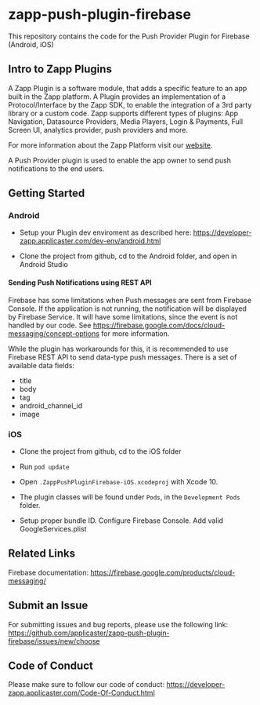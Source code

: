 # zapp-push-plugin-firebase

This repository contains the code for the Push Provider Plugin for Firebase (Android, iOS)

## Intro to Zapp Plugins

A Zapp Plugin is a software module, that adds a specific feature to an app built in the Zapp platform. A Plugin provides an implementation of a Protocol/Interface by the Zapp SDK, to enable the integration of a 3rd party library or a custom code.
Zapp supports different types of plugins: App Navigation, Datasource Providers, Media Players, Login & Payments, Full Screen UI, analytics provider, push providers and more.

For more information about the Zapp Platform visit our [website](http://www.applicaster.com).

A Push Provider plugin is used to enable the app owner to send push notifications to the end users.


## Getting Started


### Android

* Setup your Plugin dev enviroment as described here: https://developer-zapp.applicaster.com/dev-env/android.html

* Clone the project from github, cd to the Android folder, and open in Android Studio


#### Sending Push Notifications using REST API
Firebase has some limitations when Push messages are sent from Firebase Console. If the application is not running, the notification will be displayed by Firebase Service.
It will have some limitations, since the event is not handled by our code. See https://firebase.google.com/docs/cloud-messaging/concept-options for more information.

While the plugin has workarounds for this, it is recommended to use Firebase REST API to send data-type push messages.
There is a set of available data fields:

* title
* body
* tag
* android_channel_id
* image


### iOS

* Clone the project from github, cd to the iOS folder

* Run `pod update`

* Open `.ZappPushPluginFirebase-iOS.xcodeproj` with Xcode 10.

* The plugin classes will be found under `Pods`, in the `Development Pods` folder. 

* Setup proper bundle ID. Configure Firebase Console. Add valid GoogleServices.plist

## Related Links

Firebase documentation: https://firebase.google.com/products/cloud-messaging/


## Submit an Issue

For submitting issues and bug reports, please use the following link: 
https://github.com/applicaster/zapp-push-plugin-firebase/issues/new/choose


## Code of Conduct

Please make sure to follow our code of conduct:
https://developer-zapp.applicaster.com/Code-Of-Conduct.html
